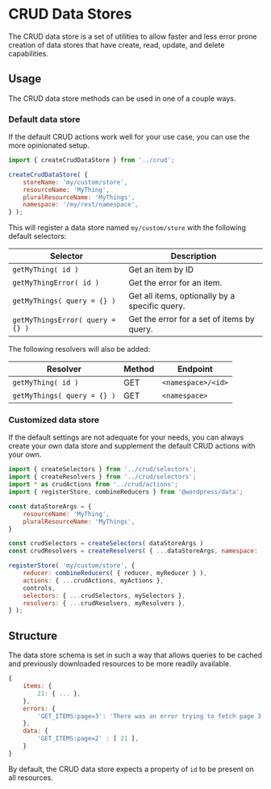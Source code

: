 # CRUD Data Stores

The CRUD data store is a set of utilities to allow faster and less error prone creation of data stores that have create, read, update, and delete capabilities.

## Usage

The CRUD data store methods can be used in one of a couple ways.

### Default data store

If the default CRUD actions work well for your use case, you can use the more opinionated setup.

```js
import { createCrudDataStore } from '../crud';

createCrudDataStore( {
	storeName: 'my/custom/store',
	resourceName: 'MyThing',
	pluralResourceName: 'MyThings',
	namespace: '/my/rest/namespace',
} );
```

This will register a data store named `my/custom/store` with the following default selectors:

| Selector | Description |
| --- | --- |
| `getMyThing( id )` | Get an item by ID |
| `getMyThingError( id )` | Get the error for an item. |
| `getMyThings( query = {} )` | Get all items, optionally by a specific query. |
| `getMyThingsError( query = {} )` | Get the error for a set of items by query. |

The following resolvers will also be added:

| Resolver | Method | Endpoint |
| --- | --- | --- |
| `getMyThing( id )` | GET | `<namespace>/<id>` |
| `getMyThings( query = {} )` | GET | `<namespace>` |

### Customized data store

If the default settings are not adequate for your needs, you can always create your own data store and supplement the default CRUD actions with your own.

```js
import { createSelectors } from '../crud/selectors';
import { createResolvers } from '../crud/selectors';
import * as crudActions from '../crud/actions';
import { registerStore, combineReducers } from '@wordpress/data';

const dataStoreArgs = {
    resourceName: 'MyThing',
    pluralResourceName: 'MyThings',
}

const crudSelectors = createSelectors( dataStoreArgs )
const crudResolvers = createResolvers( { ...dataStoreArgs, namespace: 'my/rest/namespace' } )

registerStore( 'my/custom/store', {
	reducer: combineReducers( { reducer, myReducer } ),
	actions: { ...crudActions, myActions },
	controls,
	selectors: { ...crudSelectors, mySelectors },
	resolvers: { ...crudResolvers, myResolvers },
} );
```

## Structure

The data store schema is set in such a way that allows queries to be cached and previously downloaded resources to be more readily available.

```js
{
    items: {
        21: { ... },
    },
    errors: {
        'GET_ITEMS:page=3': 'There was an error trying to fetch page 3',
    },
    data: {
        'GET_ITEMS:page=2' : [ 21 ],
    }
}
```

By default, the CRUD data store expects a property of `id` to be present on all resources.